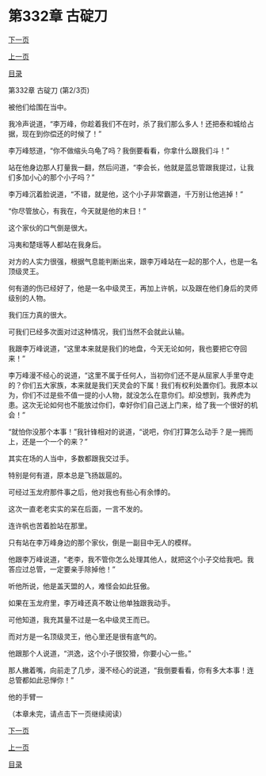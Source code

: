 <h1>第332章    古碇刀</h1>
            <div><p><a href="./0995_%E7%AC%AC332%E7%AB%A0_%E5%8F%A4%E7%A2%87%E5%88%80.md">下一页</a></p><p><a href="./0993_%E7%AC%AC332%E7%AB%A0_%E5%8F%A4%E7%A2%87%E5%88%80.md">上一页</a></p><p><a href="../">目录</a></p></div>
            <div><p>第332章    古碇刀 (第2/3页)</p><p>被他们给围在当中。</p><p>我冷声说道，“李万峰，你趁着我们不在时，杀了我们那么多人！还把泰和城给占据，现在到你偿还的时候了！”</p><p>李万峰怒道，“你不做缩头乌龟了吗？我倒要看看，你拿什么跟我们斗！”</p><p>站在他身边那人打量我一翻，然后问道，“李会长，他就是蓝总管跟我提过，让我们多加小心的那个小子吗？”</p><p>李万峰沉着脸说道，“不错，就是他，这个小子非常霸道，千万别让他逃掉！”</p><p>“你尽管放心，有我在，今天就是他的末日！”</p><p>这个家伙的口气倒是很大。</p><p>冯夷和楚瑶等人都站在我身后。</p><p>对方的人实力很强，根据气息能判断出来，跟李万峰站在一起的那个人，也是一名顶级灵王。</p><p>何有道的伤已经好了，他是一名中级灵王，再加上许帆，以及跟在他们身后的灵师级别的人物。</p><p>我们压力真的很大。</p><p>可我们已经多次面对过这种情况，我们当然不会就此认输。</p><p>我跟李万峰说道，“这里本来就是我们的地盘，今天无论如何，我也要把它夺回来！”</p><p>李万峰漫不经心的说道，“这里不属于任何人，当初你们还不是从屈家人手里夺走的？你们五大家族，本来就是我们天灵会的下属！我们有权利处置你们。我原本以为，你们不过是些不值一提的小人物，就没怎么在意你们。却没想到，我养虎为患。这次无论如何也不能放过你们，幸好你们自己送上门来，给了我一个很好的机会！”</p><p>“就怕你没那个本事！”我针锋相对的说道，“说吧，你们打算怎么动手？是一拥而上，还是一个一个的来？”</p><p>其实在场的人当中，多数都跟我交过手。</p><p>特别是何有道，原本总是飞扬跋扈的。</p><p>可经过玉龙府那件事之后，他对我也有些心有余悸的。</p><p>这次一直老老实实的呆在后面，一言不发的。</p><p>连许帆也苦着脸站在那里。</p><p>只有站在李万峰身边的那个家伙，倒是一副目中无人的模样。</p><p>他跟李万峰说道，“老李，我不管你怎么处理其他人，就把这个小子交给我吧。我答应过总管，一定要亲手除掉他！”</p><p>听他所说，他是盖天盟的人，难怪会如此狂傲。</p><p>如果在玉龙府里，李万峰还真不敢让他单独跟我动手。</p><p>可他知道，我充其量不过是一名中级灵王而已。</p><p>而对方是一名顶级灵王，他心里还是很有底气的。</p><p>他跟那个人说道，“洪逸，这个小子很狡猾，你要小心一些。”</p><p>那人撇着嘴，向前走了几步，漫不经心的说道，“我倒要看看，你有多大本事！连总管都如此忌惮你！”</p><p>他的手臂一</p><p>（本章未完，请点击下一页继续阅读）</p></div>
            <div><p><a href="./0995_%E7%AC%AC332%E7%AB%A0_%E5%8F%A4%E7%A2%87%E5%88%80.md">下一页</a></p><p><a href="./0993_%E7%AC%AC332%E7%AB%A0_%E5%8F%A4%E7%A2%87%E5%88%80.md">上一页</a></p><p><a href="../">目录</a></p></div>